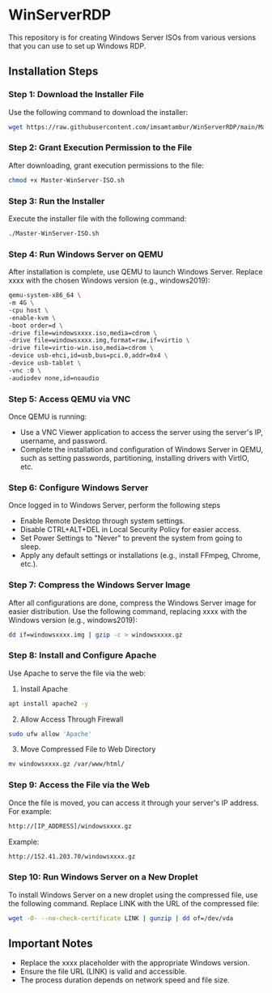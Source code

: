# WinServerRDP
This repository is for creating Windows Server ISOs from various versions that you can use to set up Windows RDP.

## Installation Steps
### Step 1: Download the Installer File
Use the following command to download the installer:
```bash
wget https://raw.githubusercontent.com/imsamtambur/WinServerRDP/main/Master-WinServer-ISO.sh
```

### Step 2: Grant Execution Permission to the File
After downloading, grant execution permissions to the file:
```bash
chmod +x Master-WinServer-ISO.sh
```

### Step 3: Run the Installer
Execute the installer file with the following command:
```bash
./Master-WinServer-ISO.sh
```

### Step 4: Run Windows Server on QEMU
After installation is complete, use QEMU to launch Windows Server. Replace xxxx with the chosen Windows version (e.g., windows2019):
```bash
qemu-system-x86_64 \
-m 4G \
-cpu host \
-enable-kvm \
-boot order=d \
-drive file=windowsxxxx.iso,media=cdrom \
-drive file=windowsxxxx.img,format=raw,if=virtio \
-drive file=virtio-win.iso,media=cdrom \
-device usb-ehci,id=usb,bus=pci.0,addr=0x4 \
-device usb-tablet \
-vnc :0 \
-audiodev none,id=noaudio
```

### Step 5: Access QEMU via VNC
Once QEMU is running:
+ Use a VNC Viewer application to access the server using the server's IP, username, and password.
+ Complete the installation and configuration of Windows Server in QEMU, such as setting passwords, partitioning, installing drivers with VirtIO, etc.

### Step 6: Configure Windows Server
Once logged in to Windows Server, perform the following steps
+ Enable Remote Desktop through system settings.
+ Disable CTRL+ALT+DEL in Local Security Policy for easier access.
+ Set Power Settings to "Never" to prevent the system from going to sleep.
+ Apply any default settings or installations (e.g., install FFmpeg, Chrome, etc.).

### Step 7: Compress the Windows Server Image
After all configurations are done, compress the Windows Server image for easier distribution. Use the following command, replacing xxxx with the Windows version (e.g., windows2019):
```bash
dd if=windowsxxxx.img | gzip -c > windowsxxxx.gz
```

### Step 8: Install and Configure Apache
Use Apache to serve the file via the web:
1. Install Apache
```bash
apt install apache2 -y
```
2. Allow Access Through Firewall
```bash
sudo ufw allow 'Apache'
```
3. Move Compressed File to Web Directory
```bash
mv windowsxxxx.gz /var/www/html/
```

### Step 9: Access the File via the Web
Once the file is moved, you can access it through your server's IP address. For example:
```bash
http://[IP_ADDRESS]/windowsxxxx.gz
```
Example:
```bash
http://152.41.203.70/windowsxxxx.gz
```

### Step 10: Run Windows Server on a New Droplet
To install Windows Server on a new droplet using the compressed file, use the following command. Replace LINK with the URL of the compressed file:
```bash
wget -O- --no-check-certificate LINK | gunzip | dd of=/dev/vda
```
## Important Notes
+ Replace the xxxx placeholder with the appropriate Windows version.
+ Ensure the file URL (LINK) is valid and accessible.
+ The process duration depends on network speed and file size.
